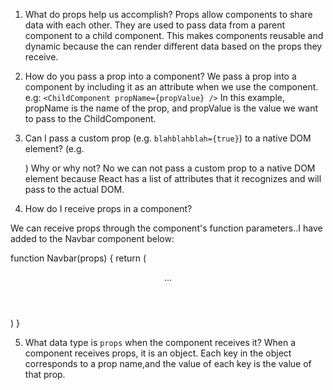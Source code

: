 1. What do props help us accomplish?
Props allow components to share data with each other. They are used to pass data from a parent component to a child component. This makes components reusable and dynamic because the can render different data based on the props they receive.

2. How do you pass a prop into a component?
We pass a prop into a component by including it as an attribute when we use the component.
e.g: `<ChildComponent propName={propValue} />` In this example, propName is the name of the prop, and propValue is the value we want to pass to the ChildComponent.

3. Can I pass a custom prop (e.g. `blahblahblah={true}`) to a native
   DOM element? (e.g. <div blahblahblah={true}>) Why or why not?
   No we can not pass a custom prop to a native DOM element because React has a list of attributes that it recognizes and will pass to the actual DOM.

4. How do I receive props in a component?

We can receive props through the component's function parameters..I have added to the Navbar component below:

function Navbar(props) {
    return (
        <header>
            ...
        </header>
    )
}

5. What data type is `props` when the component receives it?
When a component receives props, it is an object. Each key in the object corresponds to a prop name,and the value of each key is the value of that prop.